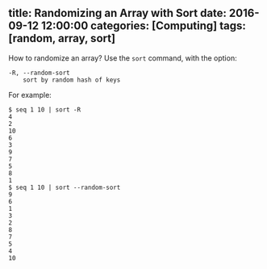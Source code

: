 title: Randomizing an Array with Sort
date: 2016-09-12 12:00:00
categories: [Computing]
tags: [random, array, sort]
---

How to randomize an array? Use the `sort` command, with the option:

```
-R, --random-sort
    sort by random hash of keys
```

For example:

```
$ seq 1 10 | sort -R
4
2
10
6
3
9
7
5
8
1
$ seq 1 10 | sort --random-sort
9
6
1
3
2
8
7
5
4
10
```
